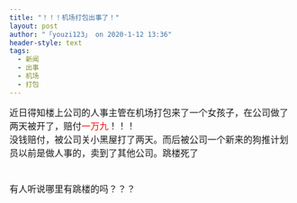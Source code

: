 ```yaml
---
title: "！！！机场打包出事了！"
layout: post
author: "「youzi123」 on 2020-1-12 13:36"
header-style: text
tags:
  - 新闻
  - 出事
  - 机场
  - 打包
---
```


<head></head>
<body>
 <font size="3">近日得知楼上公司的人事主管在机场打包来了一个女孩子，在公司做了两天被开了，赔付<font style="background-color:white"><font color="#ff0000">一万九</font></font>！！！<br> 没钱赔付，被公司关小黑屋打了两天。而后被公司一个新来的狗推计划员以前是做人事的，卖到了其他公司。跳楼死了<br> <br> <br> 有人听说哪里有跳楼的吗？？？</font>
 <br>
</body>


